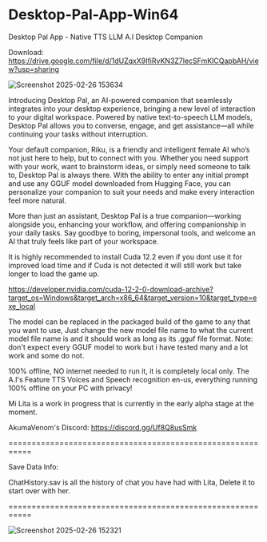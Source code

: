 # Desktop-Pal-App-Win64

Desktop Pal App - Native TTS LLM A.I Desktop Companion

Download: https://drive.google.com/file/d/1dUZqxX9IfiRvKN3Z7lecSFmKICQapbAH/view?usp=sharing

![Screenshot 2025-02-26 153634](https://github.com/user-attachments/assets/2274b4d5-3bef-43b0-a027-7b629d1d4072)

Introducing Desktop Pal, an AI-powered companion that seamlessly integrates into your desktop experience, bringing a new level of interaction to your digital workspace. Powered by native text-to-speech LLM models, Desktop Pal allows you to converse, engage, and get assistance—all while continuing your tasks without interruption.

Your default companion, Riku, is a friendly and intelligent female AI who’s not just here to help, but to connect with you. Whether you need support with your work, want to brainstorm ideas, or simply need someone to talk to, Desktop Pal is always there. With the ability to enter any initial prompt and use any GGUF model downloaded from Hugging Face, you can personalize your companion to suit your needs and make every interaction feel more natural.

More than just an assistant, Desktop Pal is a true companion—working alongside you, enhancing your workflow, and offering companionship in your daily tasks. Say goodbye to boring, impersonal tools, and welcome an AI that truly feels like part of your workspace.

It is highly recommended to install Cuda 12.2 even if you dont use it for improved load time and if Cuda is not detected it will still work but take longer to load the game up.

https://developer.nvidia.com/cuda-12-2-0-download-archive?target_os=Windows&target_arch=x86_64&target_version=10&target_type=exe_local

The model can be replaced in the packaged build of the game to any that you want to use, Just change the new model file name to what the current model file name is and it should work as long as its .gguf file format. Note: don't expect every GGUF model to work but i have tested many and a lot work and some do not.

100% offline, NO internet needed to run it, it is completely local only. The A.I's Feature TTS Voices and Speech recognition en-us, everything running 100% offline on your PC with privacy!

Mi Lita is a work in progress that is currently in the early alpha stage at the moment.

AkumaVenom's Discord: https://discord.gg/Uf8Q8usSmk

===========================================================

Save Data Info:

ChatHistory.sav is all the history of chat you have had with Lita, Delete it to start over with her.

===========================================================

![Screenshot 2025-02-26 152321](https://github.com/user-attachments/assets/c59ebebc-ae50-49da-b546-a1a51b01ed0c)
